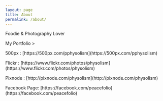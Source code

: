 ```yaml
---
layout: page
title: About
permalink: /about/
---
```


Foodie & Photography Lover

My Portfolio > <br/>
<p>500px : [https://500px.com/pphysolism](https://500px.com/pphysolism)</p>
<p>Flickr : [https://www.flickr.com/photos/physolism](https://www.flickr.com/photos/physolism)</p>
<p>Pixnode : [http://pixnode.com/physolism](http://pixnode.com/physolism)</p>
<p>Facebook Page: [https://facebook.com/peacefolio](https://facebook.com/peacefolio)</p>
